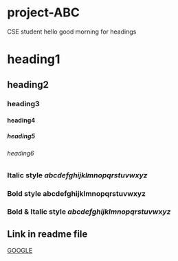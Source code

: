 # project-ABC
CSE student
 hello good morning
 for headings
# heading1
## heading2
### heading3
#### heading4
##### heading5
###### heading6

 ### Italic style *abcdefghijklmnopqrstuvwxyz*

 ### Bold style **abcdefghijklmnopqrstuvwxyz**

 ### Bold & Italic style  ***abcdefghijklmnopqrstuvwxyz***
 
 ## Link in readme file
 [GOOGLE](www.google.com)
